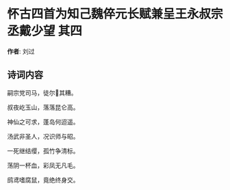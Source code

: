 # 怀古四首为知己魏倅元长赋兼呈王永叔宗丞戴少望  其四

**作者**: 刘过

## 诗词内容

嗣宗党司马，徒尔𫗦其糟。

叔夜屹玉山，落落昆仑高。

神仙之可求，蓬岛何迢遥。

汤武非圣人，况识师与昭。

一死继结缨，孤竹争清标。

荡阴一杯血，彩凤无凡毛。

鸱鸢嗜腐鼠，竟绝终身交。


